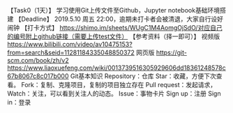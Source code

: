 【Task0（1天）】
学习使用Git上传文件至Github，Jupyter notebook基础环境搭建
【Deadline】
2019.5.10 周五 22:00，逾期未打卡者会被清退，大家自行设好闹钟
【打卡方式】
https://shimo.im/sheets/WUgC1M4AomgOjSdO/对应自己的编号附上github链接（需要上传test文件）
【参考资料（择一即可）】
视频版
https://www.bilibili.com/video/av10475153?from=search&seid=11281184335048850372
网页版
https://git-scm.com/book/zh/v2
https://www.liaoxuefeng.com/wiki/0013739516305929606dd18361248578c67b8067c8c017b000
Git基本知识
 Repository：仓库
Star：收藏，方便下次查看。
Fork：复制、克隆项目，复制的项目独立存在
Pull request：发起请求，
Watch：关注，可以看到关注人的动态。
Issue：事物卡片
Sign up：注册
Sign in：登录